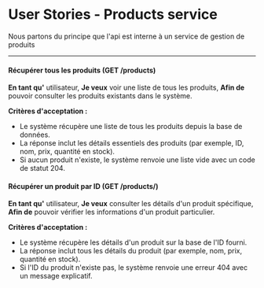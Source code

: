 # User Stories - Products service

Nous partons du principe que l'api est interne à un service de gestion de produits

---

#### **Récupérer tous les produits (GET /products)**
**En tant qu'** utilisateur,
**Je veux** voir une liste de tous les produits,
**Afin de** pouvoir consulter les produits existants dans le système.

**Critères d'acceptation :**
- Le système récupère une liste de tous les produits depuis la base de données.
- La réponse inclut les détails essentiels des produits (par exemple, ID, nom, prix, quantité en stock).
- Si aucun produit n'existe, le système renvoie une liste vide avec un code de statut 204.

#### **Récupérer un produit par ID (GET /products/<id>)**
**En tant qu'** utilisateur,
**Je veux** consulter les détails d'un produit spécifique,
**Afin de** pouvoir vérifier les informations d'un produit particulier.

**Critères d'acceptation :**
- Le système récupère les détails d'un produit sur la base de l'ID fourni.
- La réponse inclut tous les détails du produit (par exemple, nom, prix, quantité en stock).
- Si l'ID du produit n'existe pas, le système renvoie une erreur 404 avec un message explicatif.
